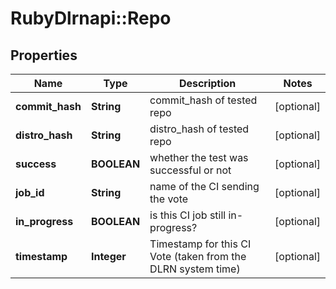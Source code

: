 # RubyDlrnapi::Repo

## Properties
Name | Type | Description | Notes
------------ | ------------- | ------------- | -------------
**commit_hash** | **String** | commit_hash of tested repo | [optional] 
**distro_hash** | **String** | distro_hash of tested repo | [optional] 
**success** | **BOOLEAN** | whether the test was successful or not | [optional] 
**job_id** | **String** | name of the CI sending the vote | [optional] 
**in_progress** | **BOOLEAN** | is this CI job still in-progress? | [optional] 
**timestamp** | **Integer** | Timestamp for this CI Vote (taken from the DLRN system time) | [optional] 


